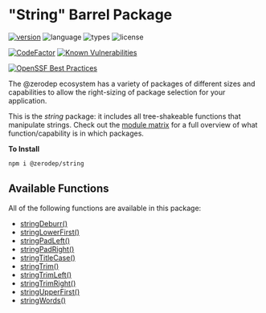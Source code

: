 # "String" Barrel Package

[![version](https://img.shields.io/npm/v/@zerodep/string?style=flat-square&color=blue)](https://www.npmjs.com/package/@zerodep/string)
![language](https://img.shields.io/badge/typescript-100%25-blue?style=flat-square)
![types](https://img.shields.io/badge/types-included-blue?style=flat-square)
![license](https://img.shields.io/github/license/cdepage/zerodep?color=blue&style=flat-square)

[![CodeFactor](https://www.codefactor.io/repository/github/cdepage/zerodep/badge)](https://www.codefactor.io/repository/github/cdepage/zerodep)
[![Known Vulnerabilities](https://snyk.io/test/github/cdepage/zerodep/badge.svg)](https://snyk.io/test/github/cdepage/zerodep)

[![OpenSSF Best Practices](https://www.bestpractices.dev/projects/9225/badge)](https://www.bestpractices.dev/projects/9225)

The @zerodep ecosystem has a variety of packages of different sizes and capabilities to allow the right-sizing of package selection for your application.

This is the _string_ package: it includes all tree-shakeable functions that manipulate strings. Check out the [module matrix](/) for a full overview of what function/capability is in which packages.

**To Install**

```bash
npm i @zerodep/string
```

## Available Functions

All of the following functions are available in this package:

- [stringDeburr()](string/deburr.md)
- [stringLowerFirst()](string/lowerfirst.md)
- [stringPadLeft()](string/padleft.md)
- [stringPadRight()](string/padright.md)
- [stringTitleCase()](string/titlecase.md)
- [stringTrim()](string/trim.md)
- [stringTrimLeft()](string/trimleft.md)
- [stringTrimRight()](string/trimright.md)
- [stringUpperFirst()](string/upperfirst.md)
- [stringWords()](string/words.md)
